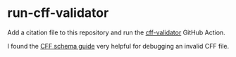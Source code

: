 # run-cff-validator

Add a citation file to this repository
and run the [cff-validator](https://github.com/dieghernan/cff-validator) GitHub Action.

I found the [CFF schema guide](https://github.com/citation-file-format/citation-file-format/blob/main/schema-guide.md)
very helpful for debugging an invalid CFF file.
